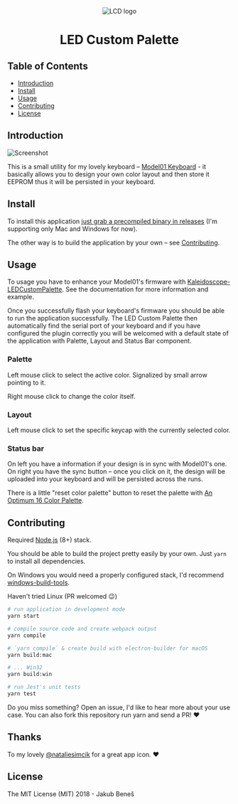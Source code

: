 <div align="center">
 <img src="https://user-images.githubusercontent.com/8135252/43808206-46044a9e-9aac-11e8-82d6-3d872724c87e.png" alt="LCD logo" title="LCD" />

<h1>LED Custom Palette</h1>
</div>

## Table of Contents

- [Introduction](#introduction)
- [Install](#install)
- [Usage](#usage)
- [Contributing](#contributing)
- [License](#license)

## Introduction

<img src="https://user-images.githubusercontent.com/8135252/43836905-1e88cd3a-9b17-11e8-933e-072f88676dad.png" alt="Screenshot" title="Main screen"/>

This is a small utility for my lovely keyboard – [Model01 Keyboard](https://shop.keyboard.io/) - it basically allows you to design your own color layout and then store it EEPROM thus it will be persisted in your keyboard.

## Install

To install this application [just grab a precompiled binary in releases](https://github.com/jukben/keyboardio-led-custom-palette/releases) (I'm supporting only Mac and Windows for now).

The other way is to build the application by your own – see [Contributing](#contributing).

## Usage

To usage you have to enhance your Model01's firmware with [Kaleidoscope-LEDCustomPalette](https://github.com/jukben/Kaleidoscope-LEDCustomPalette). See the documentation for more information and example.

Once you successfully flash your keyboard's firmware you should be able to run the application successfully. The LED Custom Palette then automatically find the serial port of your keyboard and if you have configured the plugin correctly you will be welcomed with a default state of the application with Palette, Layout and Status Bar component.

### Palette

Left mouse click to select the active color. Signalized by small arrow pointing to it.

Right mouse click to change the color itself.

### Layout

Left mouse click to set the specific keycap with the currently selected color.

### Status bar

On left you have a information if your design is in sync with Model01's one. On right you have the sync button – once you click on it, the design will be uploaded into your keyboard and will be persisted across the runs.

There is a little "reset color palette" button to reset the palette with [An Optimum 16 Color Palette](http://alumni.media.mit.edu/~wad/color/palette.html).

## Contributing

Required [Node.js](http://nodejs.org/) (8+) stack.

You should be able to build the project pretty easily by your own. Just `yarn` to install all dependencies.

On Windows you would need a properly configured stack, I'd recommend [windows-build-tools](https://github.com/felixrieseberg/windows-build-tools).

Haven't tried Linux (PR welcomed 😉)

```bash
# run application in development mode
yarn start

# compile source code and create webpack output
yarn compile

# `yarn compile` & create build with electron-builder for macOS
yarn build:mac

# ... Win32
yarn build:win

# run Jest's unit tests
yarn test
```

Do you miss something? Open an issue, I'd like to hear more about your use case. You can also fork this repository run yarn and send a PR! ❤️

## Thanks

To my lovely [@nataliesimcik](https://www.instagram.com/nataliesimcik/) for a great app icon. ❤️

## License

The MIT License (MIT) 2018 - Jakub Beneš
